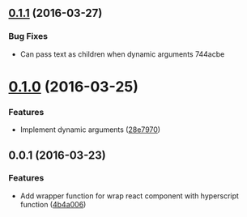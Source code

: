 <a name="0.1.1"></a>
## [0.1.1](//compare/v0.1.0...v0.1.1) (2016-03-27)


### Bug Fixes

* Can pass text as children when dynamic arguments 744acbe



<a name="0.1.0"></a>
# [0.1.0](https://github.com/jessy1092/react-hyperscript-wrapper/compare/v0.0.1...v0.1.0) (2016-03-25)


### Features

* Implement dynamic arguments ([28e7970](https://github.com/jessy1092/react-hyperscript-wrapper/commit/28e7970))



<a name="0.0.1"></a>
## 0.0.1 (2016-03-23)


### Features

* Add wrapper function for wrap react component with hyperscript function ([4b4a006](https://github.com/jessy1092/react-hyperscript-wrapper/commit/4b4a006))



